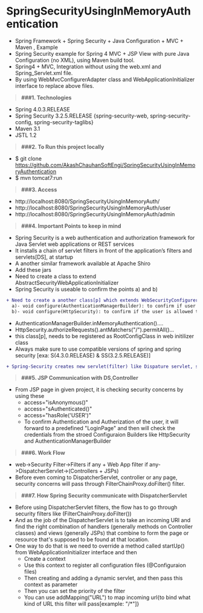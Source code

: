 # SpringSecurityUsingInMemoryAuthentication

* Spring Framework + Spring Security + Java Configuration + MVC + Maven , Example
* Spring Security example for Spring 4 MVC + JSP View with pure Java Configuration (no XML), using Maven build tool.
* Spring4 + MVC, Integration without using the web.xml and Spring_Servlet.xml file. 
* By using WebMvcConfigurerAdapter class and WebApplicationInitializer interface to replace above files.

> **###1. Technologies**
* Spring 4.0.3.RELEASE
* Spring Security 3.2.5.RELEASE {spring-security-web, spring-security-config, spring-security-taglibs}
* Maven 3.1
* JSTL 1.2

> **###2. To Run this project locally**
* $ git clone https://github.com/AkashChauhanSoftEngi/SpringSecurityUsingInMemoryAuthentication
* $ mvn tomcat7:run

> **###3.  Access** 
* http://localhost:8080/SpringSecurityUsingInMemoryAuth/
* http://localhost:8080/SpringSecurityUsingInMemoryAuth/user
* http://localhost:8080/SpringSecurityUsingInMemoryAuth/admin

> **###4.  Important Points to keep in mind**
* Spring Security is a web authentication and authorization framework for Java Servlet web applications or REST services
* It installs a chain of servlet filters in front of the application’s filters and servlets[DS], at startup
* A another similar framework available at Apache Shiro
* Add these jars 	
* Need to create a class to extend AbstractSecurityWebApplicationInitializer
* Spring Security is useable to confirm the points a) and b) 
```diff
+ Need to create a another class[p] which extends WebSecurityConfigurerAdapter and override its two overloaded methods
  a)- void configure(AuthenticationManagerBuilder): to confirm if user belongs to the database
  b)- void configure(HttpSecurity): to confirm if the user is allowed to access the resources/end points
```
* AuthenticationManagerBuilder.inMemoryAuthentication()....
* HttpSecurity.authorizeRequests().antMatchers("/").permitAll()...
* this class[p], needs to be registered as RootConfigClass in web initilizer class
* Always make sure to use compatible versions of spring and spring security [exa: S(4.3.0.RELEASE) & SS(3.2.5.RELEASE)]
```diff
+ Spring-Security creates new servlet(filter) like Dispature servlet, such filters will be created before Dispature servlet though, which confirm first points a) and b) and if all okay then, let the flow move to Dispature servlet.
```
> **###5. JSP Communication with DS,Controller**
* From JSP page in given project, it is checking security concerns by using these 
  - access="isAnonymous()"
  - access="sAuthenticated()"
  - access="hasRole('USER')"
  - To confirm Authentication and Autherization of the user, it will forward to a predefined "LoginPage" and then will check the credentials from the stroed Configuraion Builders like HttpSecurity and AuthenticationManagerBuilder

> **###6. Work Flow**
* web->Security Filter->Filters if any + Web App filter if any->DispatcherServlet->(Controllers + JSPs)
* Before even coming to DispatcherServlet, controller or any page, security concerns will pass through FilterChainProxy.doFilter() filter.
	
> **###7. How Spring Security communicate with DispatcherServlet**
* Before using DispatcherServlet filters, the flow has to go through security filters like (FilterChainProxy.doFilter())
* And as the job of the DispatcherServlet is to take an incoming URI and find the right combination of handlers (generally methods on Controller classes) and views (generally JSPs) that combine to form the page or resource that's supposed to be found at that location.
* One way to do that is we need to override a method called startUp() from WebApplicationInitializer interface and then
 	- Create a context
	- Use this context to register all configuration files (@Configuraion files)
	- Then creating and adding a dynamic servlet, and then pass this context as parameter
	- Then you can set the priority of the filter
	- You can use addMapping("URL") to map incoming url{to bind what kind of URL this filter will pass[example: "/*"]}
